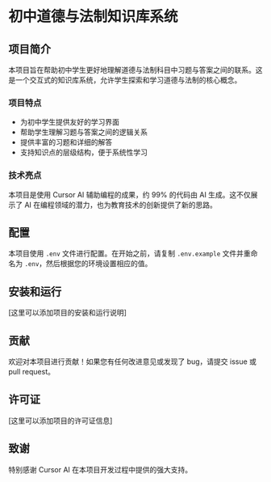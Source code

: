 # 初中道德与法制知识库系统

## 项目简介

本项目旨在帮助初中学生更好地理解道德与法制科目中习题与答案之间的联系。这是一个交互式的知识库系统，允许学生探索和学习道德与法制的核心概念。

### 项目特点

- 为初中学生提供友好的学习界面
- 帮助学生理解习题与答案之间的逻辑关系
- 提供丰富的习题和详细的解答
- 支持知识点的层级结构，便于系统性学习

### 技术亮点

本项目是使用 Cursor AI 辅助编程的成果，约 99% 的代码由 AI 生成。这不仅展示了 AI 在编程领域的潜力，也为教育技术的创新提供了新的思路。

## 配置

本项目使用 `.env` 文件进行配置。在开始之前，请复制 `.env.example` 文件并重命名为 `.env`，然后根据您的环境设置相应的值。

## 安装和运行

[这里可以添加项目的安装和运行说明]

## 贡献

欢迎对本项目进行贡献！如果您有任何改进意见或发现了 bug，请提交 issue 或 pull request。

## 许可证

[这里可以添加项目的许可证信息]

## 致谢

特别感谢 Cursor AI 在本项目开发过程中提供的强大支持。
